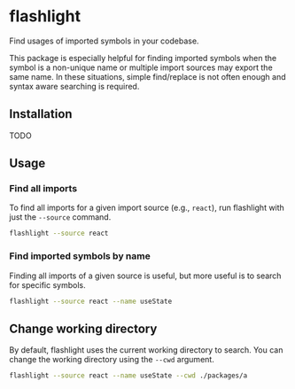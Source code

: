 # flashlight

Find usages of imported symbols in your codebase.

This package is especially helpful for finding imported symbols when the
symbol is a non-unique name or multiple import sources may export the
same name. In these situations, simple find/replace is not often enough and
syntax aware searching is required.

## Installation

TODO

## Usage

### Find all imports

To find all imports for a given import source (e.g., `react`), run flashlight
with just the `--source` command.

```bash
flashlight --source react
```

### Find imported symbols by name

Finding all imports of a given source is useful, but more useful is to search
for specific symbols.

```bash
flashlight --source react --name useState
```

## Change working directory

By default, flashlight uses the current working directory to search. You can
change the working directory using the `--cwd` argument.

```bash
flashlight --source react --name useState --cwd ./packages/a
```
